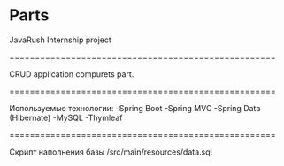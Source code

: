 # Parts
JavaRush Internship project

====================================================

CRUD application compurets part.

====================================================

Используемые технологии:
  -Spring Boot
  -Spring MVC
  -Spring Data (Hibernate)
  -MySQL
  -Thymleaf
  
====================================================

Скрипт наполнения базы /src/main/resources/data.sql
 
